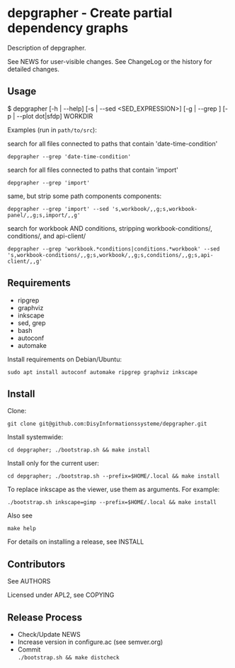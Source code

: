 depgrapher - Create partial dependency graphs
======================================

Description of depgrapher.

See NEWS for user-visible changes.
See ChangeLog or the history for detailed changes.

## Usage

$ depgrapher [-h | --help] [-s | --sed <SED_EXPRESSION>] [-g | --grep <GREP>] [-p | --plot dot|sfdp] WORKDIR

Examples (run in `path/to/src`):

search for all files connected to paths that contain 'date-time-condition'

    depgrapher --grep 'date-time-condition'
search for all files connected to paths that contain 'import'

    depgrapher --grep 'import'
same, but strip some path components components:

    depgrapher --grep 'import' --sed 's,workbook/,,g;s,workbook-panel/,,g;s,import/,,g'
search for workbook AND conditions, stripping workbook-conditions/, conditions/, and api-client/

    depgrapher --grep 'workbook.*conditions|conditions.*workbook' --sed 's,workbook-conditions/,,g;s,workbook/,,g;s,conditions/,,g;s,api-client/,,g'


## Requirements

- ripgrep
- graphviz
- inkscape
- sed, grep
- bash
- autoconf
- automake

Install requirements on Debian/Ubuntu:

    sudo apt install autoconf automake ripgrep graphviz inkscape

## Install

Clone:

    git clone git@github.com:DisyInformationssysteme/depgrapher.git

Install systemwide:

    cd depgrapher; ./bootstrap.sh && make install

Install only for the current user:

    cd depgrapher; ./bootstrap.sh --prefix=$HOME/.local && make install

To replace inkscape as the viewer, use them as arguments. For example:

    ./bootstrap.sh inkscape=gimp --prefix=$HOME/.local && make install

Also see

    make help

For details on installing a release, see INSTALL

## Contributors

See AUTHORS

Licensed under APL2, see COPYING

## Release Process

* Check/Update NEWS
* Increase version in configure.ac (see semver.org)
* Commit  
  `./bootstrap.sh && make distcheck`



